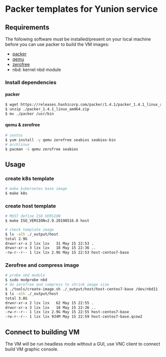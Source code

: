 # Packer templates for Yunion service

## Requirements

The following software must be installed/present on your local machine before you can use packer to build the VM images:

  - [packer](https://www.packer.io/intro/getting-started/install.html)
  - [qemu](https://www.qemu.org/download/)
  - [zerofree](https://frippery.org/uml/)
  - nbd: kernel nbd module

### Install dependencies

#### packer

```bash
$ wget https://releases.hashicorp.com/packer/1.4.1/packer_1.4.1_linux_amd64.zip
$ unzip ./packer_1.4.1_linux_amd64.zip
$ mv ./packer /usr/bin
```

#### qemu & zerofree

```bash
# centos
$ yum install -y qemu zerofree seabios seabios-bin
# archlinux
$ pacman -S qemu zerofree seabios
```

## Usage

### create k8s template

```bash
# make kubernetes base image
$ make k8s
```

### create host template

```bash
# MUST define ISO_VERSION
$ make ISO_VERSION=2.9.20190516.0 host

# check template image
$ ls -alh ./_output/host
total 2.9G
drwxr-xr-x 2 lzx lzx   31 May 15 22:53 .
drwxr-xr-x 3 lzx lzx   18 May 15 22:36 ..
-rw-r--r-- 1 lzx lzx 2.9G May 15 22:53 host-centos7-base
```

### Zerofree and compress image

```bash
# probe nbd module
$ sudo modprobe nbd
# do zerofree and compress to shrink image size
$ ./tools/create-image.sh ./_output/host/host-centos7-base /dev/nbd11
$ ls -alh ./_output/host
total 3.8G
drwxr-xr-x 2 lzx lzx   62 May 15 22:55 .
drwxr-xr-x 3 lzx lzx   18 May 15 22:36 ..
-rw-r--r-- 1 lzx lzx 2.9G May 15 22:55 host-centos7-base
-rw-r--r-- 1 lzx lzx 934M May 15 22:59 host-centos7-base.qcow2
```

## Connect to building VM

The VM will be run headless mode without a GUI, use VNC client to connect build VM graphic console.
